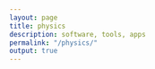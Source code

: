 ```yaml
---
layout: page
title: physics
description: software, tools, apps
permalink: "/physics/"
output: true
---
```



